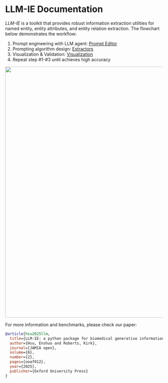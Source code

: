 # LLM-IE Documentation
*LLM-IE* is a toolkit that provides robust information extraction utilities for named entity, entity attributes, and entity relation extraction. The flowchart below demonstrates the workflow:

1. Prompt engineering with LLM agent: [Prompt Editor](./prompt_editor.md)
2. Prompting algorithm design: [Extractors](./extractors.md)
3. Visualization & Validation: [Visualization](./visualization.md)
4. Repeat step #1-#3 until achieves high accuracy

<div align="center"><img src="./readme_img/LLM-IE flowchart.png" width=800 ></div>

For more information and benchmarks, please check our paper:
```bibtex
@article{hsu2025llm,
  title={LLM-IE: a python package for biomedical generative information extraction with large language models},
  author={Hsu, Enshuo and Roberts, Kirk},
  journal={JAMIA open},
  volume={8},
  number={2},
  pages={ooaf012},
  year={2025},
  publisher={Oxford University Press}
}
```
